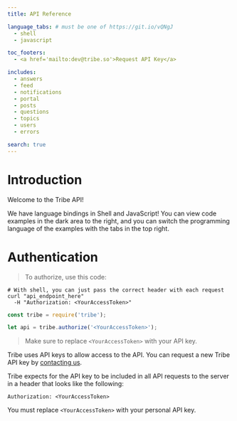 ```yaml
---
title: API Reference

language_tabs: # must be one of https://git.io/vQNgJ
  - shell
  - javascript

toc_footers:
  - <a href='mailto:dev@tribe.so'>Request API Key</a>

includes:
  - answers
  - feed
  - notifications
  - portal
  - posts
  - questions
  - topics
  - users
  - errors

search: true
---
```


# Introduction

Welcome to the Tribe API!

We have language bindings in Shell and JavaScript! You can view code examples in the dark area to the right, and you can switch the programming language of the examples with the tabs in the top right.


# Authentication

> To authorize, use this code:

```shell
# With shell, you can just pass the correct header with each request
curl "api_endpoint_here"
  -H "Authorization: <YourAccessToken>"
```

```javascript
const tribe = require('tribe');

let api = tribe.authorize('<YourAccessToken>');
```

> Make sure to replace `<YourAccessToken>` with your API key.

Tribe uses API keys to allow access to the API. You can request a new Tribe API key by [contacting us](dev@tribe.so).

Tribe expects for the API key to be included in all API requests to the server in a header that looks like the following:

`Authorization: <YourAccessToken>`

<aside class="notice">
You must replace <code>&lt;YourAccessToken&gt;</code> with your personal API key.
</aside>
